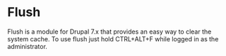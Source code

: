 Flush
======

Flush is a module for Drupal 7.x that provides an easy way to clear the system cache. To use flush just hold CTRL+ALT+F while logged in as the administrator.
